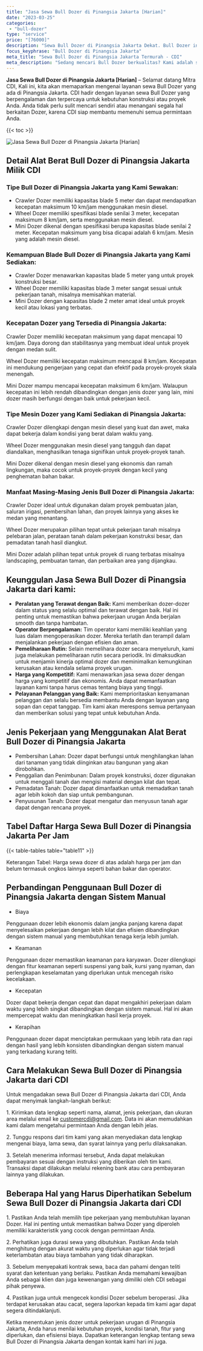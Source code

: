 ```yaml
---
title: "Jasa Sewa Bull Dozer di Pinangsia Jakarta [Harian]"
date: "2023-03-25"
categories:
 - "bull-dozer"
type: "service"
price: "[76000]"
description: "Sewa Bull Dozer di Pinangsia Jakarta Dekat. Bull Dozer ini menjadi solusi utama dalam proyek pembangunan sebagai peralatan konstruksi berkualitas tinggi dan andal. Dapatkan informasi lengkap dengan menghubungi kami."
focus_keyphrase: "Bull Dozer di Pinangsia Jakarta"
meta_title: "Sewa Bull Dozer di Pinangsia Jakarta Termurah - CDI"
meta_description: "Sedang mencari Bull Dozer berkualitas? Kami adalah solusi tepat dengan penawaran terbaik. Segera hubungi kami."
---
```


**Jasa Sewa Bull Dozer di Pinangsia Jakarta [Harian]** – Selamat datang Mitra CDI, Kali ini, kita akan memaparkan mengenai layanan sewa Bull Dozer yang ada di Pinangsia Jakarta. CDI hadir dengan layanan sewa Bull Dozer yang berpengalaman dan terpercaya untuk kebutuhan konstruksi atau proyek Anda. Anda tidak perlu sulit mencari sendiri atau menangani segala hal berkaitan Dozer, karena CDI siap membantu memenuhi semua permintaan Anda.

{{< toc >}}

![Jasa Sewa Bull Dozer di Pinangsia Jakarta [Harian]](/images/bull-dozer/bull-dozer-15.jpg)

## Detail Alat Berat Bull Dozer di Pinangsia Jakarta Milik CDI

### Tipe Bull Dozer di Pinangsia Jakarta yang Kami Sewakan:

*   Crawler Dozer memiliki kapasitas blade 5 meter dan dapat mendapatkan kecepatan maksimum 10 km/jam menggunakan mesin diesel.
*   Wheel Dozer memiliki spesifikasi blade senilai 3 meter, kecepatan maksimum 8 km/jam, serta menggunakan mesin diesel.
*   Mini Dozer dikenal dengan spesifikasi berupa kapasitas blade senilai 2 meter. Kecepatan maksimum yang bisa dicapai adalah 6 km/jam. Mesin yang adalah mesin diesel.

### Kemampuan Blade Bull Dozer di Pinangsia Jakarta yang Kami Sediakan:

*   Crawler Dozer menawarkan kapasitas blade 5 meter yang untuk proyek konstruksi besar.
*   Wheel Dozer memiliki kapasitas blade 3 meter sangat sesuai untuk pekerjaan tanah, misalnya memisahkan material.
*   Mini Dozer dengan kapasitas blade 2 meter amat ideal untuk proyek kecil atau lokasi yang terbatas.

### Kecepatan Dozer yang Tersedia di Pinangsia Jakarta:

Crawler Dozer memiliki kecepatan maksimum yang dapat mencapai 10 km/jam. Daya dorong dan stabilitasnya yang membuat ideal untuk proyek dengan medan sulit.

Wheel Dozer memiliki kecepatan maksimum mencapai 8 km/jam. Kecepatan ini mendukung pengerjaan yang cepat dan efektif pada proyek-proyek skala menengah.

Mini Dozer mampu mencapai kecepatan maksimum 6 km/jam. Walaupun kecepatan ini lebih rendah dibandingkan dengan jenis dozer yang lain, mini dozer masih berfungsi dengan baik untuk pekerjaan kecil.

### Tipe Mesin Dozer yang Kami Sediakan di Pinangsia Jakarta:

Crawler Dozer dilengkapi dengan mesin diesel yang kuat dan awet, maka dapat bekerja dalam kondisi yang berat dalam waktu yang.

Wheel Dozer menggunakan mesin diesel yang tangguh dan dapat diandalkan, menghasilkan tenaga signifikan untuk proyek-proyek tanah.

Mini Dozer dikenal dengan mesin diesel yang ekonomis dan ramah lingkungan, maka cocok untuk proyek-proyek dengan kecil yang penghematan bahan bakar.

### Manfaat Masing-Masing Jenis Bull Dozer di Pinangsia Jakarta:

Crawler Dozer ideal untuk digunakan dalam proyek pembuatan jalan, saluran irigasi, pembersihan lahan, dan proyek lainnya yang akses ke medan yang menantang.

Wheel Dozer merupakan pilihan tepat untuk pekerjaan tanah misalnya pelebaran jalan, perataan tanah dalam pekerjaan konstruksi besar, dan pemadatan tanah hasil diangkut.

Mini Dozer adalah pilihan tepat untuk proyek di ruang terbatas misalnya landscaping, pembuatan taman, dan perbaikan area yang dijangkau.

## Keunggulan Jasa Sewa Bull Dozer di Pinangsia Jakarta dari kami:

*   **Peralatan yang Terawat dengan Baik:** Kami memberikan dozer-dozer dalam status yang selalu optimal dan terawat dengan baik. Hal ini penting untuk memastikan bahwa pekerjaan urugan Anda berjalan smooth dan tanpa hambatan.
*   **Operator Berpengalaman:** Tim operator kami memiliki keahlian yang luas dalam mengoperasikan dozer. Mereka terlatih dan terampil dalam menjalankan pekerjaan dengan efisien dan aman.
*   **Pemeliharaan Rutin:** Selain memelihara dozer secara menyeluruh, kami juga melakukan pemeliharaan rutin secara periodik. Ini dimaksudkan untuk menjamin kinerja optimal dozer dan meminimalkan kemungkinan kerusakan atau kendala selama proyek urugan.
*   **Harga yang Kompetitif:** Kami menawarkan jasa sewa dozer dengan harga yang kompetitif dan ekonomis. Anda dapat memanfaatkan layanan kami tanpa harus cemas tentang biaya yang tinggi.
*   **Pelayanan Pelanggan yang Baik:** Kami memprioritaskan kenyamanan pelanggan dan selalu bersedia membantu Anda dengan layanan yang sopan dan cepat tanggap. Tim kami akan merespons semua pertanyaan dan memberikan solusi yang tepat untuk kebutuhan Anda.

## Jenis Pekerjaan yang Menggunakan Alat Berat Bull Dozer di Pinangsia Jakarta

*   Pembersihan Lahan: Dozer dapat berfungsi untuk menghilangkan lahan dari tanaman yang tidak diinginkan atau bangunan yang akan dirobohkan.
*   Penggalian dan Penimbunan: Dalam proyek konstruksi, dozer digunakan untuk menggali tanah dan mengisi material dengan kilat dan tepat.
*   Pemadatan Tanah: Dozer dapat dimanfaatkan untuk memadatkan tanah agar lebih kokoh dan siap untuk pembangunan.
*   Penyusunan Tanah: Dozer dapat mengatur dan menyusun tanah agar dapat dengan rencana proyek.

## Tabel Daftar Harga Sewa Bull Dozer di Pinangsia Jakarta Per Jam

{{< table-tables table="table11" >}}

Keterangan Tabel: Harga sewa dozer di atas adalah harga per jam dan belum termasuk ongkos lainnya seperti bahan bakar dan operator.

## Perbandingan Penggunaan Bull Dozer di Pinangsia Jakarta dengan Sistem Manual

*   Biaya

Penggunaan dozer lebih ekonomis dalam jangka panjang karena dapat menyelesaikan pekerjaan dengan lebih kilat dan efisien dibandingkan dengan sistem manual yang membutuhkan tenaga kerja lebih jumlah.
*   Keamanan

Penggunaan dozer memastikan keamanan para karyawan. Dozer dilengkapi dengan fitur keamanan seperti suspensi yang baik, kursi yang nyaman, dan perlengkapan keselamatan yang diperlukan untuk mencegah risiko kecelakaan.
*   Kecepatan

Dozer dapat bekerja dengan cepat dan dapat mengakhiri pekerjaan dalam waktu yang lebih singkat dibandingkan dengan sistem manual. Hal ini akan mempercepat waktu dan meningkatkan hasil kerja proyek.
*   Kerapihan

Penggunaan dozer dapat menciptakan permukaan yang lebih rata dan rapi dengan hasil yang lebih konsisten dibandingkan dengan sistem manual yang terkadang kurang teliti.

## Cara Melakukan Sewa Bull Dozer di Pinangsia Jakarta dari CDI

Untuk mengadakan sewa Bull Dozer di Pinangsia Jakarta dari CDI, Anda dapat menyimak langkah-langkah berikut:

1\.  Kirimkan data lengkap seperti nama, alamat, jenis pekerjaan, dan ukuran area melalui email ke customercdi@gmail.com. Data ini akan memudahkan kami dalam mengetahui permintaan Anda dengan lebih jelas.

2\.  Tunggu respons dari tim kami yang akan menyediakan data lengkap mengenai biaya, lama sewa, dan syarat lainnya yang perlu dilaksanakan.

3\.  Setelah menerima informasi tersebut, Anda dapat melakukan pembayaran sesuai dengan instruksi yang diberikan oleh tim kami. Transaksi dapat dilakukan melalui rekening bank atau cara pembayaran lainnya yang dilakukan.

## Beberapa Hal yang Harus Diperhatikan Sebelum Sewa Bull Dozer di Pinangsia Jakarta dari CDI

1\.  Pastikan Anda telah memilih tipe pekerjaan yang membutuhkan layanan Dozer. Hal ini penting untuk memastikan bahwa Dozer yang diperoleh memiliki karakteristik yang cocok dengan permintaan Anda.

2\.  Perhatikan juga durasi sewa yang dibutuhkan. Pastikan Anda telah menghitung dengan akurat waktu yang diperlukan agar tidak terjadi keterlambatan atau biaya tambahan yang tidak diharapkan.

3\.  Sebelum menyepakati kontrak sewa, baca dan pahami dengan teliti syarat dan ketentuan yang berlaku. Pastikan Anda memahami kewajiban Anda sebagai klien dan juga kewenangan yang dimiliki oleh CDI sebagai pihak penyewa.

4\.  Pastikan juga untuk mengecek kondisi Dozer sebelum beroperasi. Jika terdapat kerusakan atau cacat, segera laporkan kepada tim kami agar dapat segera ditindaklanjuti.

Ketika menentukan jenis dozer untuk pekerjaan urugan di Pinangsia Jakarta, Anda harus menilai kebutuhan proyek, kondisi tanah, fitur yang diperlukan, dan efisiensi biaya. Dapatkan keterangan lengkap tentang sewa Bull Dozer di Pinangsia Jakarta dengan kontak kami hari ini juga.